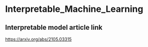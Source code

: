 # Interpretable_Machine_Learning
## Interpretable model article link
https://arxiv.org/abs/2105.03315

